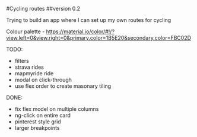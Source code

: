 #Cycling routes
##version 0.2

Trying to build an app where I can set up my own routes for cycling

Colour palette - https://material.io/color/#!/?view.left=0&view.right=0&primary.color=1B5E20&secondary.color=FBC02D

TODO:
- filters
- strava rides
- mapmyride ride
- modal on click-through
- use flex order to create masonary tiling

DONE:
- fix flex model on multiple columns
- ng-click on entire card
- pinterest style grid
- larger breakpoints
